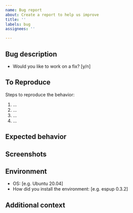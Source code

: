 ```yaml
---
name: Bug report
about: Create a report to help us improve
title: ''
labels: bug
assignees: ''

---
```


<!-- If you have issues building the template project, check if CI is having the
same issue at https://github.com/esp-rs/esp-idf-template/actions. If CI is green,
there might be an issue with your environment, please check that the prerequistes
(https://github.com/esp-rs/esp-idf-template#prerequisites) are properly installed
and that environment variables (LIBCLANG_PATH, PATH...) are properly updated.

Have a look at our troubleshooting section
(https://esp-rs.github.io/book/installation/troubleshooting.html)

If you are still encountering the issue, feel free to ask for help in our
matrix channel (https://matrix.to/#/#esp-rs:matrix.org) or open the issue-->

## Bug description

<!-- A clear and concise description of what the bug is. -->

- Would you like to work on a fix? [y/n]

## To Reproduce

Steps to reproduce the behavior:

1. ...
2. ...
3. ...
4. ...

<!-- Make sure you are able to reproduce the bug in the main branch, too. -->

## Expected behavior

<!-- A clear and concise description of what you expected to happen. -->

## Screenshots

<!-- If applicable, add screenshots to help explain your problem. -->

## Environment

<!-- Please fill the following information. -->

- OS: [e.g. Ubuntu 20.04]
- How did you install the environment: [e.g. espup 0.3.2]

## Additional context

<!-- Add any other context about the problem here. -->
